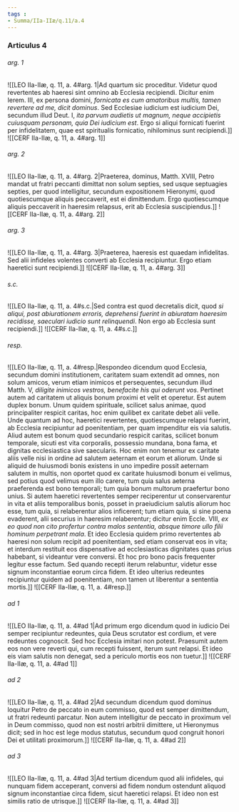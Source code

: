 ```yaml
---
tags : 
- Summa/IIa-IIæ/q.11/a.4
---
```


### Articulus 4

###### arg. 1
![[LEO IIa-IIæ, q. 11, a. 4#arg. 1|Ad quartum sic proceditur. Videtur quod revertentes ab haeresi sint omnino ab Ecclesia recipiendi. Dicitur enim Ierem. III, ex persona domini, *fornicata es cum amatoribus multis, tamen revertere ad me, dicit dominus*. Sed Ecclesiae iudicium est iudicium Dei, secundum illud Deut. I, *ita parvum audietis ut magnum, neque accipietis cuiusquam personam, quia Dei iudicium est*. Ergo si aliqui fornicati fuerint per infidelitatem, quae est spiritualis fornicatio, nihilominus sunt recipiendi.]]
![[CERF IIa-IIæ, q. 11, a. 4#arg. 1]]

###### arg. 2
![[LEO IIa-IIæ, q. 11, a. 4#arg. 2|Praeterea, dominus, Matth. XVIII, Petro mandat ut fratri peccanti dimittat non solum septies, sed usque septuagies septies, per quod intelligitur, secundum expositionem Hieronymi, quod quotiescumque aliquis peccaverit, est ei dimittendum. Ergo quotiescumque aliquis peccaverit in haeresim relapsus, erit ab Ecclesia suscipiendus.]]
![[CERF IIa-IIæ, q. 11, a. 4#arg. 2]]

###### arg. 3
![[LEO IIa-IIæ, q. 11, a. 4#arg. 3|Praeterea, haeresis est quaedam infidelitas. Sed alii infideles volentes converti ab Ecclesia recipiuntur. Ergo etiam haeretici sunt recipiendi.]]
![[CERF IIa-IIæ, q. 11, a. 4#arg. 3]]

###### s.c.
![[LEO IIa-IIæ, q. 11, a. 4#s.c.|Sed contra est quod decretalis dicit, quod *si aliqui, post abiurationem erroris, deprehensi fuerint in abiuratam haeresim recidisse, saeculari iudicio sunt relinquendi*. Non ergo ab Ecclesia sunt recipiendi.]]
![[CERF IIa-IIæ, q. 11, a. 4#s.c.]]

###### resp.
![[LEO IIa-IIæ, q. 11, a. 4#resp.|Respondeo dicendum quod Ecclesia, secundum domini institutionem, caritatem suam extendit ad omnes, non solum amicos, verum etiam inimicos et persequentes, secundum illud Matth. V, *diligite inimicos vestros, benefacite his qui oderunt vos*. Pertinet autem ad caritatem ut aliquis bonum proximi et velit et operetur. Est autem duplex bonum. Unum quidem spirituale, scilicet salus animae, quod principaliter respicit caritas, hoc enim quilibet ex caritate debet alii velle. Unde quantum ad hoc, haeretici revertentes, quotiescumque relapsi fuerint, ab Ecclesia recipiuntur ad poenitentiam, per quam impenditur eis via salutis. Aliud autem est bonum quod secundario respicit caritas, scilicet bonum temporale, sicuti est vita corporalis, possessio mundana, bona fama, et dignitas ecclesiastica sive saecularis. Hoc enim non tenemur ex caritate aliis velle nisi in ordine ad salutem aeternam et eorum et aliorum. Unde si aliquid de huiusmodi bonis existens in uno impedire possit aeternam salutem in multis, non oportet quod ex caritate huiusmodi bonum ei velimus, sed potius quod velimus eum illo carere, tum quia salus aeterna praeferenda est bono temporali; tum quia bonum multorum praefertur bono unius. Si autem haeretici revertentes semper reciperentur ut conservarentur in vita et aliis temporalibus bonis, posset in praeiudicium salutis aliorum hoc esse, tum quia, si relaberentur alios inficerent; tum etiam quia, si sine poena evaderent, alii securius in haeresim relaberentur; dicitur enim Eccle. VIII, *ex eo quod non cito profertur contra malos sententia, absque timore ullo filii hominum perpetrant mala*. Et ideo Ecclesia quidem primo revertentes ab haeresi non solum recipit ad poenitentiam, sed etiam conservat eos in vita; et interdum restituit eos dispensative ad ecclesiasticas dignitates quas prius habebant, si videantur vere conversi. Et hoc pro bono pacis frequenter legitur esse factum. Sed quando recepti iterum relabuntur, videtur esse signum inconstantiae eorum circa fidem. Et ideo ulterius redeuntes recipiuntur quidem ad poenitentiam, non tamen ut liberentur a sententia mortis.]]
![[CERF IIa-IIæ, q. 11, a. 4#resp.]]

###### ad 1
![[LEO IIa-IIæ, q. 11, a. 4#ad 1|Ad primum ergo dicendum quod in iudicio Dei semper recipiuntur redeuntes, quia Deus scrutator est cordium, et vere redeuntes cognoscit. Sed hoc Ecclesia imitari non potest. Praesumit autem eos non vere reverti qui, cum recepti fuissent, iterum sunt relapsi. Et ideo eis viam salutis non denegat, sed a periculo mortis eos non tuetur.]]
![[CERF IIa-IIæ, q. 11, a. 4#ad 1]]

###### ad 2
![[LEO IIa-IIæ, q. 11, a. 4#ad 2|Ad secundum dicendum quod dominus loquitur Petro de peccato in eum commisso, quod est semper dimittendum, ut fratri redeunti parcatur. Non autem intelligitur de peccato in proximum vel in Deum commisso, quod non est nostri arbitrii dimittere, ut Hieronymus dicit; sed in hoc est lege modus statutus, secundum quod congruit honori Dei et utilitati proximorum.]]
![[CERF IIa-IIæ, q. 11, a. 4#ad 2]]

###### ad 3
![[LEO IIa-IIæ, q. 11, a. 4#ad 3|Ad tertium dicendum quod alii infideles, qui nunquam fidem acceperant, conversi ad fidem nondum ostendunt aliquod signum inconstantiae circa fidem, sicut haeretici relapsi. Et ideo non est similis ratio de utrisque.]]
![[CERF IIa-IIæ, q. 11, a. 4#ad 3]]

